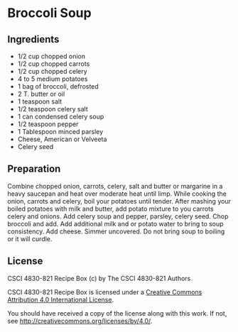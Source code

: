 # Broccoli Soup

## Ingredients

*   1/2 cup chopped onion
*   1/2 cup chopped carrots
*   1/2 cup chopped celery
*   4 to 5 medium potatoes
*   1 bag of broccoli, defrosted
*   2 T. butter or oil
*   1 teaspoon salt
*   1/2 teaspoon celery salt
*   1 can condensed celery soup
*   1/2 teaspoon pepper
*   1 Tablespoon minced parsley
*   Cheese, American or Velveeta
*   Celery seed

## Preparation

Combine chopped onion, carrots, celery, salt and butter or margarine in a heavy
saucepan and heat over moderate heat until limp. While cooking the onion,
carrots and celery, boil your potatoes until tender. After mashing your boiled
potatoes with milk and butter, add potato mixture to you carrots celery and
onions. Add celery soup and pepper, parsley, celery seed. Chop broccoli and add.
Add additional milk and or potato water to bring to soup consistency. Add
cheese. Simmer uncovered. Do not bring soup to boiling or it will curdle.

## License

CSCI 4830-821 Recipe Box (c) by The CSCI 4830-821 Authors

CSCI 4830-821 Recipe Box is licensed under a [Creative Commons Attribution 4.0
International License](http://creativecommons.org/licenses/by/4.0/).

You should have received a copy of the license along with this
work.  If not, see <http://creativecommons.org/licenses/by/4.0/>.
